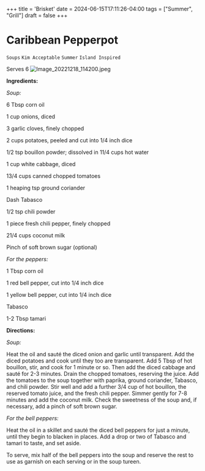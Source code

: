 +++
title = 'Brisket'
date = 2024-06-15T17:11:26-04:00
tags = ["Summer", "Grill"]
draft = false
+++
# Caribbean Pepperpot

`Soups` `Kim Acceptable` `Summer` `Island Inspired`

Serves 6
![Image_20221218_114200.jpeg](image/Image_20221218_114200.jpeg)

**Ingredients:**

_Soup:_

6 Tbsp corn oil

1 cup onions, diced

3 garlic cloves, finely chopped

2 cups potatoes, peeled and cut into 1/4 inch dice

1/2 tsp bouillon powder; dissolved in 11/4 cups hot water

1 cup white cabbage, diced

13/4 cups canned chopped tomatoes 

1 heaping tsp ground coriander

Dash Tabasco

1/2 tsp chili powder

1 piece fresh chili pepper, finely chopped

21/4 cups coconut milk

Pinch of soft brown sugar (optional)

_For the peppers:_

1 Tbsp corn oil

1 red bell pepper, cut into 1/4 inch dice

1 yellow bell pepper, cut into 1/4 inch dice

Tabasco

1-2 Tbsp tamari

**Directions:**

_Soup:_

Heat the oil and sauté the diced onion and garlic until transparent. Add the diced potatoes and cook until they too are transparent. Add 5 Tbsp of hot bouillon, stir, and cook for 1 minute or so. Then add the diced cabbage and sauté for 2-3 minutes. Drain the chopped tomatoes, reserving the juice. Add the tomatoes to the soup together with paprika, ground coriander, Tabasco, and chili powder. Stir well and add a further 3/4 cup of hot bouillon, the reserved tomato juice, and the fresh chili pepper. Simmer gently for 7-8 minutes and add the coconut milk. Check the sweetness of the soup and, if necessary, add a pinch of soft brown sugar. 

_For the bell peppers:_

Heat the oil in a skillet and sauté the diced bell peppers for just a minute, until they begin to blacken in places. Add a drop or two of Tabasco and tamari to taste, and set aside. 

To serve, mix half of the bell peppers into the soup and reserve the rest to use as garnish on each serving or in the soup tureen. 
